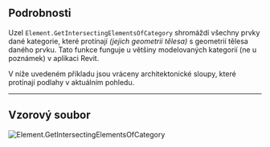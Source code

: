 ## Podrobnosti
Uzel `Element.GetIntersectingElementsOfCategory` shromáždí všechny prvky dané kategorie, které protínají _(jejich geometrii tělesa)_ s geometrií tělesa daného prvku. Tato funkce funguje u většiny modelovaných kategorií (ne u poznámek) v aplikaci Revit.

V níže uvedeném příkladu jsou vráceny architektonické sloupy, které protínají podlahy v aktuálním pohledu.
___
## Vzorový soubor

![Element.GetIntersectingElementsOfCategory](./Revit.Elements.Element.GetIntersectingElementsOfCategory_img.jpg)
